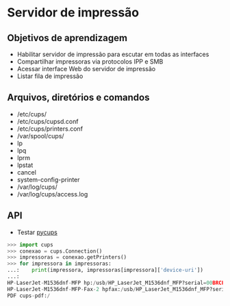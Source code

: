 # Servidor de impressão

## Objetivos de aprendizagem

- Habilitar servidor de impressão para escutar em todas as interfaces
- Compartilhar impressoras via protocolos IPP e SMB
- Acessar interface Web do servidor de impressão
- Listar fila de impressão

## Arquivos, diretórios e comandos

- /etc/cups/
- /etc/cups/cupsd.conf
- /etc/cups/printers.conf
- /var/spool/cups/
- lp
- lpq
- lprm
- lpstat
- cancel
- system-config-printer
- /var/log/cups/
- /var/log/cups/access.log

## API

- Testar [pycups](https://pypi.org/project/pycups/)

```python
>>> import cups                                                             
>>> conexao = cups.Connection()                                             
>>> impressoras = conexao.getPrinters()                                     
>>> for impressora in impressoras: 
...:    print(impressora, impressoras[impressora]['device-uri']) 
...:                                                                         
HP-LaserJet-M1536dnf-MFP hp:/usb/HP_LaserJet_M1536dnf_MFP?serial=00BRCFD4C9C2
HP-LaserJet-M1536dnf-MFP-Fax-2 hpfax:/usb/HP_LaserJet_M1536dnf_MFP?serial=00BRCFD4C9C2
PDF cups-pdf:/
```
